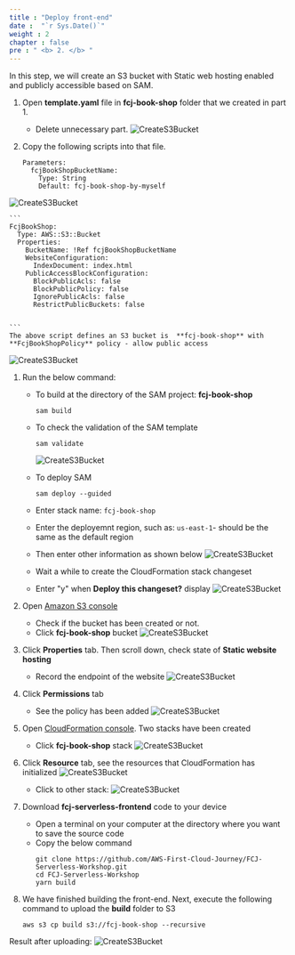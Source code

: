 ```yaml
---
title : "Deploy front-end"
date :  "`r Sys.Date()`" 
weight : 2 
chapter : false
pre : " <b> 2. </b> "
---
```

In this step, we will create an S3 bucket with Static web hosting enabled and publicly accessible based on SAM.

1. Open **template.yaml** file in **fcj-book-shop** folder that we created in part 1.
    - Delete unnecessary part.
![CreateS3Bucket](/images/temp/1/12.png?width=90pc)

2. Copy the following scripts into that file.
    ```
    Parameters:
      fcjBookShopBucketName:
        Type: String
        Default: fcj-book-shop-by-myself    
    ```
![CreateS3Bucket](/images/temp/1/13.png?width=90pc)

    ```
    FcjBookShop:
      Type: AWS::S3::Bucket
      Properties:
        BucketName: !Ref fcjBookShopBucketName
        WebsiteConfiguration:
          IndexDocument: index.html
        PublicAccessBlockConfiguration:
          BlockPublicAcls: false
          BlockPublicPolicy: false
          IgnorePublicAcls: false
          RestrictPublicBuckets: false

    
    ```
    The above script defines an S3 bucket is  **fcj-book-shop** with **FcjBookShopPolicy** policy - allow public access
![CreateS3Bucket](/images/1/12.png?width=90pc)

1. Run the below command: 
    - To build at the directory of the SAM project: **fcj-book-shop**
      ```
      sam build
      ```
    - To check the validation of the SAM template
      ```
      sam validate
      ```
      ![CreateS3Bucket](/images/1/13.png?width=90pc)

    - To deploy SAM
      ```
      sam deploy --guided
      ```
    - Enter stack name: `fcj-book-shop`
    - Enter the deployemnt region, such as: `us-east-1`- should be the same as the default region
    - Then enter other information as shown below
![CreateS3Bucket](/images/1/14.png?width=90pc)
    - Wait a while to create the CloudFormation stack changeset
    - Enter "y" when **Deploy this changeset?** display
![CreateS3Bucket](/images/1/15.png?width=90pc)

1. Open [Amazon S3 console](https://s3.console.aws.amazon.com/s3/buckets?region=ap-southeast-1&region=ap-southeast-1)
    - Check if the bucket has been created or not.
    - Click **fcj-book-shop** bucket
![CreateS3Bucket](/images/1/16.png?width=90pc)

1. Click **Properties** tab. Then scroll down, check state of **Static website hosting**
    - Record the endpoint of the website
![CreateS3Bucket](/images/1/17.png?width=90pc)

1. Click **Permissions** tab
    - See the policy has been added
![CreateS3Bucket](/images/1/18.png?width=90pc)

1. Open [CloudFormation console](https://ap-southeast-1.console.aws.amazon.com/cloudformation/home?region=ap-southeast-1#/stacks?filteringStatus=active&filteringText=&viewNested=true&hideStacks=false). Two stacks have been created
    - Click **fcj-book-shop** stack
![CreateS3Bucket](/images/1/19.png?width=90pc)

1.  Click **Resource** tab, see the resources that CloudFormation has initialized
![CreateS3Bucket](/images/1/20.png?width=90pc)

    - Click to other stack:
![CreateS3Bucket](/images/1/21.png?width=90pc)

1.  Download **fcj-serverless-frontend** code to your device
    - Open a terminal on your computer at the directory where you want to save the source code
    - Copy the below command
        ```
        git clone https://github.com/AWS-First-Cloud-Journey/FCJ-Serverless-Workshop.git
        cd FCJ-Serverless-Workshop
        yarn build
        ```
2.  We have finished building the front-end. Next, execute the following command to upload the **build** folder to S3
      ```
      aws s3 cp build s3://fcj-book-shop --recursive
      ```
Result after uploading:
![CreateS3Bucket](/images/1/22.png?width=90pc)



